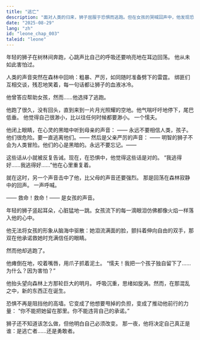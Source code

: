 ```yaml
---
title: "逃亡"
description: "面对人类的归来，狮子屈服于恐惧而逃跑。但在女孩的哭喊回声中，他发现恐惧无法战胜承诺。"
date: "2025-08-29"
lang: "zh"
id: "leone_chap_003"
taleid: "leone"
---
```


年轻的狮子在树林间奔跑，心跳声比自己的呼吸还要响亮地在耳边回荡。
他从未如此害怕过。

人类的声音突然在森林中回响：粗暴、严厉，如同随时准备劈下的雷霆。
绑匪们互相交谈，残忍地笑着，每一句话都让狮子的血液冰冷。

他曾答应帮助女孩，然而……他选择了逃跑。

他跑了很久，没有回头，直到来到一片月光照耀的空地。他气喘吁吁地停下，尾巴低垂。
他觉得自己很渺小，比以往任何时候都要渺小。
一个懦夫。

他闭上眼睛，在心灵的黑暗中听到母亲的声音：
—— 永远不要相信人类，孩子。他们很危险。要一直逃离他们。——
然后是父亲严厉的声音：
—— 明智的狮子不会为人类冒险。他们的心是黑暗的。永远不要忘记。——

这些话从小就被反复告诫。现在，在恐惧中，他觉得这些话是对的。
“我逃得好……我逃得好……”他在心里重复着。

就在这时，另一个声音击中了他，比父母的声音还要强烈。
那是回荡在森林寂静中的回声。
一声呼喊。

—— 救命！救命！——
是女孩的声音。

年轻的狮子竖起耳朵，心脏猛地一跳。女孩流下的每一滴眼泪仿佛都像火焰一样落入他的心中。

他无法将女孩的形象从脑海中驱散：她泪流满面的脸，颤抖着伸向自由的双手，那双在他承诺救她时充满信任的眼睛。

然而他却逃跑了。

他瘫倒在地，咬着嘴唇，用爪子抓着泥土。
“懦夫！我把一个孩子独自留下了……为什么？因为害怕？”

他抬头望向森林上方那轮巨大的明月。
呼吸沉重，思绪如旋涡。然而，在那混乱之中，新的东西正在诞生。

恐惧不再是阻挡他的高墙。它变成了他想要甩掉的负担，变成了推动他前行的力量：
“你不能把她留在那里。你不能违背自己的承诺。”

狮子还不知道该怎么做，但他明白自己必须改变。
那一夜，他将决定自己真正是谁：是逃亡者……还是勇敢者。
